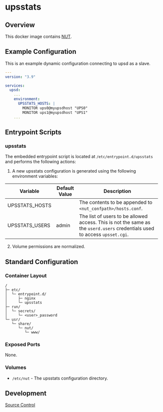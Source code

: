 # upsstats

## Overview

This docker image contains [NUT](https://networkupstools.org/).

## Example Configuration
This is an example dynamic configuration connecting to upsd as a slave.

```yaml
---
version: "3.9"

services:
  upsd:
    ...
    environment:
      UPSSTATS_HOSTS: |
        MONITOR ups0@myupsdhost "UPS0"
        MONITOR ups1@myupsdhost "UPS1"
    ...
```

## Entrypoint Scripts

### upsstats

The embedded entrypoint script is located at `/etc/entrypoint.d/upsstats` and performs the following actions:

1. A new upsstats configuration is generated using the following environment variables:

 | Variable | Default Value | Description |
 | -------- | ------------- | ----------- |
 | UPSSTATS_HOSTS | | The contents to be appended to `<nut_confpath>/hosts.conf`. |
 | UPSSTATS_USERS | admin | The list of users to be allowed access. This is not the same as the `userd.users` credentials used to access `upsset.cgi`. |

2. Volume permissions are normalized.

## Standard Configuration

### Container Layout

```
/
├─ etc/
│  └─ entrypoint.d/
│     ├─ nginx
│     └─ upsstats
├─ run/
│  └─ secrets/
│     └─ <user>_password
└─ usr/
   └─ share/
      └─ nut/
         └─ www/
```

### Exposed Ports

None.

### Volumes

* `/etc/nut` - The upsstats configuration directory.

## Development

[Source Control](https://github.com/crashvb/upsstats-docker)


